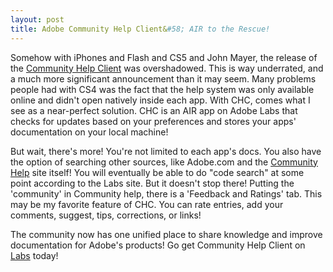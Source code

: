 ```yaml
---
layout: post
title: Adobe Community Help Client&#58; AIR to the Rescue!
---
```


Somehow with iPhones and Flash and CS5 and John Mayer, the release of the <a title="Adobe Labs - Community Help Client" href="http://labs.adobe.com/technologies/communityhelp/">Community Help Client</a> was overshadowed. This is way underrated, and a much more significant announcement than it may seem. Many problems people had with CS4 was the fact that the help system was only available online and didn't open natively inside each app. With CHC, comes what I see as a near-perfect solution. CHC is an AIR app on Adobe Labs that checks for updates based on your preferences and stores your apps' documentation on your local machine!  

But wait, there's more! You're not limited to each app's docs. You also have the option of searching other sources, like Adobe.com and the <a title="Adobe Community Help Search" href="http://community.adobe.com/help/search.html">Community Help</a> site itself! You will eventually be able to do "code search" at some point according to the Labs site. But it doesn't stop there! Putting the 'community' in Community help, there is a 'Feedback and Ratings' tab. This may be my favorite feature of CHC. You can rate entries, add your comments, suggest, tips, corrections, or links!  

The community now has one unified place to share knowledge and improve documentation for Adobe's products! Go get Community Help Client on <a title="Adobe Labs - Community Help Client" href="http://labs.adobe.com/technologies/communityhelp/">Labs</a> today!
